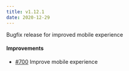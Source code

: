 ```yaml
---
title: v1.12.1
date: 2020-12-29
---
```


Bugfix release for improved mobile experience

#### Improvements

- [#700](https://github.com/cmu-delphi/www-covidcast/pull/700) Improve mobile experience
